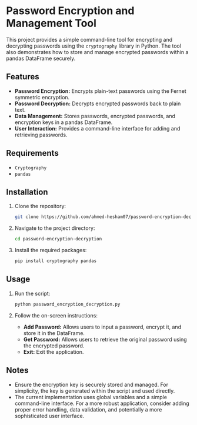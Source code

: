 # Password Encryption and Management Tool

This project provides a simple command-line tool for encrypting and decrypting passwords using the `cryptography` library in Python. The tool also demonstrates how to store and manage encrypted passwords within a pandas DataFrame securely.

## Features

- **Password Encryption:** Encrypts plain-text passwords using the Fernet symmetric encryption.
- **Password Decryption:** Decrypts encrypted passwords back to plain text.
- **Data Management:** Stores passwords, encrypted passwords, and encryption keys in a pandas DataFrame.
- **User Interaction:** Provides a command-line interface for adding and retrieving passwords.

## Requirements

- `Cryptography`
- `pandas`

## Installation

1. Clone the repository:
   ```bash
   git clone https://github.com/ahmed-hesham07/password-encryption-decryption.git
   ```
2. Navigate to the project directory:
   ```bash
   cd password-encryption-decryption
   ```
3. Install the required packages:
   ```bash
   pip install cryptography pandas
   ```

## Usage

1. Run the script:
   ```bash
   python password_encryption_decryption.py
   ```

2. Follow the on-screen instructions:
   - **Add Password:** Allows users to input a password, encrypt it, and store it in the DataFrame.
   - **Get Password:** Allows users to retrieve the original password using the encrypted password.
   - **Exit:** Exit the application.

## Notes

- Ensure the encryption key is securely stored and managed. For simplicity, the key is generated within the script and used directly.
- The current implementation uses global variables and a simple command-line interface. For a more robust application, consider adding proper error handling, data validation, and potentially a more sophisticated user interface.
